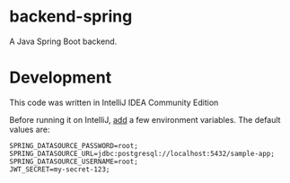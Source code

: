 # backend-spring

A Java Spring Boot backend.

# Development

This code was written in IntelliJ IDEA Community Edition

Before running it on IntelliJ, [add](https://www.jetbrains.com/help/objc/add-environment-variables-and-program-arguments.html#add-environment-variables) a few environment variables. The default values are:

```
SPRING_DATASOURCE_PASSWORD=root;
SPRING_DATASOURCE_URL=jdbc:postgresql://localhost:5432/sample-app;
SPRING_DATASOURCE_USERNAME=root;
JWT_SECRET=my-secret-123;
```